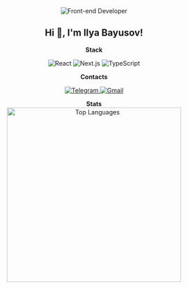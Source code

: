 <div align='center'>
  <img src="https://readme-typing-svg.herokuapp.com?font=Fira+Code&pause=1000&color=1DF72E&width=435&lines=Front-end+Developer" alt="Front-end Developer" />

  ## Hi 👋, I'm Ilya Bayusov!
  
  <strong align='center'>Stack</strong>
  <p>
    <img src="https://img.shields.io/badge/React-18-blue?logo=react" alt="React" />
    <img src="https://img.shields.io/badge/Next.js-14-black?logo=next.js" alt="Next.js" />
    <img src="https://img.shields.io/badge/TypeScript-blue?logo=typescript" alt="TypeScript" />
  </p>
  <strong align='center'>Contacts</strong>
  <p>
    <a href="https://t.me/g_usyara" target="_blank">
      <img src="https://img.shields.io/badge/telegram-%2326A5E4?style=for-the-badge" alt="Telegram" />
    </a>
     <a href="https://mail.google.com/mail/u/0/#inbox/FMfcgzQZTVrVbcsxLBvdMXMfrwzldXnG?compose=GTvVlcSDbSPfJLLzHmqcqjcfDRqswHGtGDHQmZGTfmRbjkNwvGrCTZxsRNZZvLPGnLBdNPdTWdJfh" target="_blank">
      <img src="https://img.shields.io/badge/Gmail-%23EA4335?style=for-the-badge" alt="Gmail" />
    </a>
  </p>
  <strong align='center'>Stats</strong>
  <div>
      <img 
          src="https://github-readme-stats.vercel.app/api/top-langs/?username=IlyaBayusov&layout=compact&theme=radical" 
          alt="Top Languages" 
          width="400"
      />
  </div>
</div>
